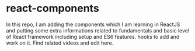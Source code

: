 # react-components
In this repo, I am adding the components which I am learning in ReactJS and putting some extra informations related to fundamentals and basic level of React framework including setup and ES6 features.
hooks to add and work on it.
Find related videos and edit here.
